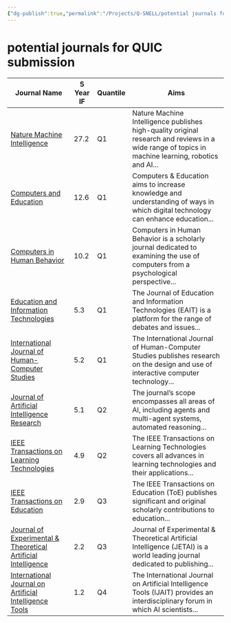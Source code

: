 ```yaml
---
{"dg-publish":true,"permalink":"/Projects/Q-SNELL/potential journals for QUIC submission/","title":"potential journals of QUIC","tags":["blog","chatgpt","ai","manuscript"],"created":"2023-10-16","updated":"2023-10-16"}
---
```



# potential journals for QUIC submission

| Journal Name | 5 Year IF | Quantile | Aims |
|---|---|---|---|
| [Nature Machine Intelligence](https://www.nature.com/natmachintell/) | 27.2 | Q1 | Nature Machine Intelligence publishes high-quality original research and reviews in a wide range of topics in machine learning, robotics and AI... |
| [Computers and Education](https://www.sciencedirect.com/journal/computers-and-education) | 12.6 | Q1 | Computers & Education aims to increase knowledge and understanding of ways in which digital technology can enhance education... |
| [Computers in Human Behavior](https://www.sciencedirect.com/journal/computers-in-human-behavior) | 10.2 | Q1 | Computers in Human Behavior is a scholarly journal dedicated to examining the use of computers from a psychological perspective... |
| [Education and Information Technologies](https://www.springer.com/journal/10639) | 5.3 | Q1 | The Journal of Education and Information Technologies (EAIT) is a platform for the range of debates and issues... |
| [International Journal of Human-Computer Studies](https://www.sciencedirect.com/journal/international-journal-of-human-computer-studies) | 5.2 | Q1 | The International Journal of Human-Computer Studies publishes research on the design and use of interactive computer technology... |
| [Journal of Artificial Intelligence Research](https://www.jair.org/index.php/jair/about) | 5.1 | Q2 | The journal’s scope encompasses all areas of AI, including agents and multi-agent systems, automated reasoning... |
| [IEEE Transactions on Learning Technologies](https://ieeexplore.ieee.org/xpl/aboutJournal.jsp?punumber=4620076) | 4.9 | Q2 | The IEEE Transactions on Learning Technologies covers all advances in learning technologies and their applications... |
| [IEEE Transactions on Education](https://ieeexplore.ieee.org/xpl/aboutJournal.jsp?punumber=13) | 2.9 | Q3 | The IEEE Transactions on Education (ToE) publishes significant and original scholarly contributions to education... |
| [Journal of Experimental & Theoretical Artificial Intelligence](https://www.tandfonline.com/journals/teta20) | 2.2 | Q3 | Journal of Experimental & Theoretical Artificial Intelligence (JETAI) is a world leading journal dedicated to publishing... |
| [International Journal on Artificial Intelligence Tools](https://www.worldscientific.com/worldscinet/ijait) | 1.2 | Q4 | The International Journal on Artificial Intelligence Tools (IJAIT) provides an interdisciplinary forum in which AI scientists... |
